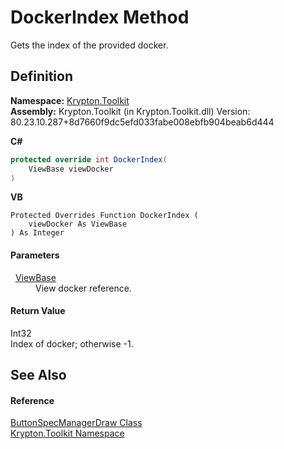 # DockerIndex Method


Gets the index of the provided docker.



## Definition
**Namespace:** <a href="79d2eac2-21f4-54ff-7552-b20c33c30600.md">Krypton.Toolkit</a>  
**Assembly:** Krypton.Toolkit (in Krypton.Toolkit.dll) Version: 80.23.10.287+8d7660f9dc5efd033fabe008ebfb904beab6d444

**C#**
``` C#
protected override int DockerIndex(
	ViewBase viewDocker
)
```
**VB**
``` VB
Protected Overrides Function DockerIndex ( 
	viewDocker As ViewBase
) As Integer
```



#### Parameters
<dl><dt>  <a href="309ac2d8-bfc5-c1a7-ab6a-4f4cf86a1ba6.md">ViewBase</a></dt><dd>View docker reference.</dd></dl>

#### Return Value
Int32  
Index of docker; otherwise -1.

## See Also


#### Reference
<a href="4440b6f1-9969-0722-66ab-7457830e99d1.md">ButtonSpecManagerDraw Class</a>  
<a href="79d2eac2-21f4-54ff-7552-b20c33c30600.md">Krypton.Toolkit Namespace</a>  

